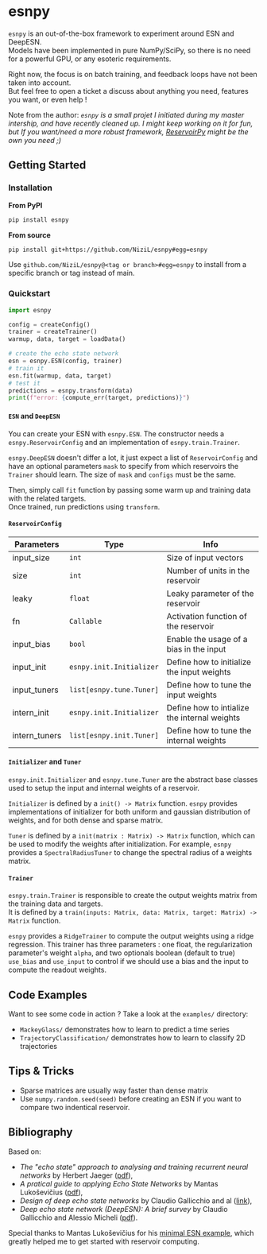 # esnpy

`esnpy` is an out-of-the-box framework to experiment around ESN and DeepESN.  
Models have been implemented in pure NumPy/SciPy, so there is no need for a powerful GPU, or any esoteric requirements. 

Right now, the focus is on batch training, and feedback loops have not been taken into account.  
But feel free to open a ticket a discuss about anything you need, features you want, or even help !

Note from the author: *`esnpy` is a small projet I initiated during my master intership, and have recently cleaned up. I might keep working on it for fun, but If you want/need a more robust framework, [ReservoirPy](https://github.com/reservoirpy/reservoirpy) might be the own you need ;)*

## Getting Started

### Installation

**From PyPI**
```bash
pip install esnpy
```

**From source**
```bash
pip install git+https://github.com/NiziL/esnpy#egg=esnpy
```
Use `github.com/NiziL/esnpy@<tag or branch>#egg=esnpy` to install from a specific branch or tag instead of main.

### Quickstart

```python
import esnpy

config = createConfig()
trainer = createTrainer()
warmup, data, target = loadData()

# create the echo state network
esn = esnpy.ESN(config, trainer)
# train it
esn.fit(warmup, data, target)
# test it
predictions = esnpy.transform(data)
print(f"error: {compute_err(target, predictions)}")
```

#### `ESN` and `DeepESN`

You can create your ESN with `esnpy.ESN`. 
The constructor needs a `esnpy.ReservoirConfig` and an implementation of `esnpy.train.Trainer`. 

`esnpy.DeepESN` doesn't differ a lot, it just expect a list of `ReservoirConfig` and have an optional parameters `mask` to specify from which reservoirs the `Trainer` should learn. The size of `mask` and `configs` must be the same. 

Then, simply call `fit` function by passing some warm up and training data with the related targets.  
Once trained, run predictions using `transform`.

#### `ReservoirConfig`

| Parameters    | Type                     | Info                                         |
|---------------|--------------------------|----------------------------------------------|
| input_size    | `int`                    | Size of input vectors                        |
| size          | `int`                    | Number of units in the reservoir             |
| leaky         | `float`                  | Leaky parameter of the reservoir             |
| fn            | `Callable`               | Activation function of the reservoir         |
| input_bias    | `bool`                   | Enable the usage of a bias in the input      |
| input_init    | `esnpy.init.Initializer` | Define how to initialize the input weights   |
| input_tuners  | `list[esnpy.tune.Tuner]` | Define how to tune the input weights         |
| intern_init   | `esnpy.init.Initializer` | Define how to intialize the internal weights |
| intern_tuners | `list[esnpy.init.Tuner]` | Define how to tune the internal weights      |

#### `Initializer` and `Tuner` 

`esnpy.init.Initializer` and `esnpy.tune.Tuner` are the abstract base classes used to setup the input and internal weights of a reservoir.

`Initializer` is defined by a `init() -> Matrix` function. 
`esnpy` provides implementations of initializer for both uniform and gaussian distribution of weights, and for both dense and sparse matrix.

`Tuner` is defined by a `init(matrix : Matrix) -> Matrix` function, which can be used to modify the weights after initialization.
For example, `esnpy` provides a `SpectralRadiusTuner` to change the spectral radius of a weights matrix.

#### `Trainer`

`esnpy.train.Trainer` is responsible to create the output weights matrix from the training data and targets.  
It is defined by a `train(inputs: Matrix, data: Matrix, target: Matrix) -> Matrix` function.

`esnpy` provides a `RidgeTrainer` to compute the output weights using a ridge regression. 
This trainer has three parameters : one float, the regularization parameter's weight `alpha`, and two optionals boolean (default to true) `use_bias` and `use_input` to control if we should use a bias and the input to compute the readout weights.

## Code Examples 

Want to see some code in action ? Take a look at the `examples/` directory:
- `MackeyGlass/` demonstrates how to learn to predict a time series
- `TrajectoryClassification/` demonstrates how to learn to classify 2D trajectories

## Tips & Tricks

- Sparse matrices are usually way faster than dense matrix
- Use `numpy.random.seed(seed)` before creating an ESN if you want to compare two indentical reservoir.

## Bibliography

Based on:
- *The "echo state" approach to analysing and training recurrent neural networks* by Herbert Jaeger ([pdf](https://www.ai.rug.nl/minds/uploads/EchoStatesTechRep.pdf)),
- *A pratical guide to applying Echo State Networks* by Mantas Lukoševičius ([pdf](https://www.ai.rug.nl/minds/uploads/PracticalESN.pdf)),
- *Design of deep echo state networks* by Claudio Gallicchio and al ([link](https://www.sciencedirect.com/science/article/pii/S0893608018302223)),
- *Deep echo state network (DeepESN): A brief survey* by Claudio Gallicchio and Alessio Micheli ([pdf](https://arxiv.org/pdf/1712.04323.pdf)).

Special thanks to Mantas Lukoševičius for his [minimal ESN example](https://mantas.info/wp/wp-content/uploads/simple_esn/minimalESN.py), which greatly helped me to get started with reservoir computing.
